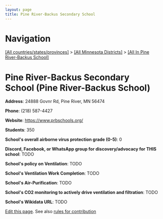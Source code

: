 ```yaml
---
layout: page
title: Pine River-Backus Secondary School
---
```

# Navigation

[[All countries/states/provinces]](../../..) > [[All Minnesota Districts]](../..) > [[All In Pine River-Backus School]](..)

# Pine River-Backus Secondary School (Pine River-Backus School)

**Address**: 24888 Govnr Rd, Pine River, MN 56474

**Phone**: (218) 587-4427

**Website**: <https://www.prbschools.org/>

**Students**: 350

**School's overall airborne virus protection grade (0-5)**: 0

**Discord, Facebook, or WhatsApp group for discovery/advocacy for THIS school**: TODO

**School's policy on Ventilation**: TODO

**School's Ventilation Work Completion**: TODO

**School's Air-Purification**: TODO

**School's CO2 monitoring to actively drive ventilation and filtration**: TODO

**School's Wikidata URL**: TODO


[Edit this page](https://github.com/ventilate-schools/MN/edit/main/./Pine_River-Backus_School/Pine_River-Backus_Secondary_School.md). See also [rules for contribution](../../../contribution-rules/)